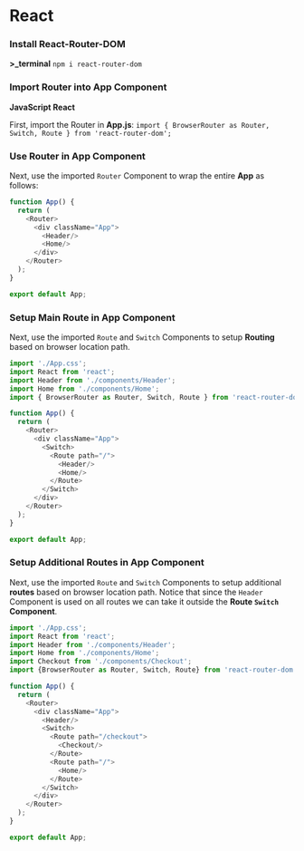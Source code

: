 # React

### Install React-Router-DOM

**>_terminal**
` npm i react-router-dom `

### Import Router into App Component

**JavaScript React**

First, import the Router in **App.js**:
` import { BrowserRouter as Router, Switch, Route } from 'react-router-dom'; `

### Use Router in App Component

Next, use the imported ` Router ` Component to wrap the entire **App** as follows:

```JavaScript
function App() {
  return (
    <Router>
      <div className="App">
        <Header/>
        <Home/>
      </div>
    </Router>
  );
}

export default App;
```

### Setup Main Route in App Component

Next, use the imported  ` Route `  and  ` Switch `  Components to setup **Routing** based on browser location path.

```javascript
import './App.css';
import React from 'react';
import Header from './components/Header';
import Home from './components/Home';
import { BrowserRouter as Router, Switch, Route } from 'react-router-dom';

function App() {
  return (
    <Router>
      <div className="App">
        <Switch>
          <Route path="/">
            <Header/>
            <Home/>
          </Route>
        </Switch>
      </div>
    </Router>
  );
}

export default App;
```

### Setup Additional Routes in App Component

Next, use the imported  ` Route `  and  ` Switch `  Components to setup additional **routes** based on browser location path.  Notice that since the  ` Header `  Component is used on all routes we can take it outside the **Route  ` Switch `  Component**.

```javascript
import './App.css';
import React from 'react';
import Header from './components/Header';
import Home from './components/Home';
import Checkout from './components/Checkout';
import {BrowserRouter as Router, Switch, Route} from 'react-router-dom';

function App() {
  return (
    <Router>
      <div className="App">
        <Header/>
        <Switch>
          <Route path="/checkout">
            <Checkout/>
          </Route>
          <Route path="/">
            <Home/>
          </Route>
        </Switch>
      </div>
    </Router>
  );
}

export default App;
```
